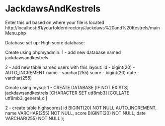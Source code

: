 # JackdawsAndKestrels

Enter this url based on where your file is located
http://localhost:81/yourfolderdirectory/Jackdaws%20and%20Kestrels/mainMenu.php

Database set up: 
High score database: 

Create using phpmyadmin: 
1 - add new database named jackdawsandkestrels

2 - add new table named users with this layout:
id - bigint(20) - AUTO_INCREMENT
name - varchar(255) 
score - bigint(20)
date - varchar(255)

Create using mysql: 
1 - CREATE DATABASE [IF NOT EXISTS] jackdawsandkestrels 
[CHARACTER SET utf8mb3]
[COLLATE utf8mb3_general_ci]

2 - create table highscores(
   id BIGINT(20) NOT NULL AUTO_INCREMENT,
   name VARCHAR(255)  NOT NULL,
   score BIGINT(20) NOT NULL,
   date VARCHAR(255) NOT NULL
);
